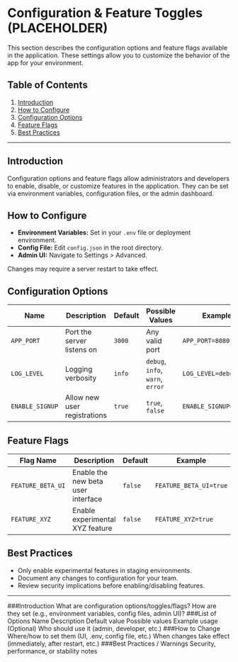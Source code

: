 # Configuration & Feature Toggles (PLACEHOLDER)

This section describes the configuration options and feature flags available in the application. These settings allow you to customize the behavior of the app for your environment.

## Table of Contents

1. [Introduction](#introduction)
2. [How to Configure](#how-to-configure)
3. [Configuration Options](#configuration-options)
4. [Feature Flags](#feature-flags)
5. [Best Practices](#best-practices)

---

## Introduction

Configuration options and feature flags allow administrators and developers to enable, disable, or customize features in the application. They can be set via environment variables, configuration files, or the admin dashboard.

## How to Configure

- **Environment Variables:** Set in your `.env` file or deployment environment.
- **Config File:** Edit `config.json` in the root directory.
- **Admin UI:** Navigate to Settings > Advanced.

Changes may require a server restart to take effect.

## Configuration Options

| Name                | Description                        | Default | Possible Values      | Example                |
|---------------------|------------------------------------|---------|---------------------|------------------------|
| `APP_PORT`          | Port the server listens on          | `3000`  | Any valid port      | `APP_PORT=8080`        |
| `LOG_LEVEL`         | Logging verbosity                   | `info`  | `debug`, `info`, `warn`, `error` | `LOG_LEVEL=debug`      |
| `ENABLE_SIGNUP`     | Allow new user registrations        | `true`  | `true`, `false`     | `ENABLE_SIGNUP=false`  |

## Feature Flags

| Flag Name           | Description                        | Default | Example             |
|---------------------|------------------------------------|---------|---------------------|
| `FEATURE_BETA_UI`   | Enable the new beta user interface | `false` | `FEATURE_BETA_UI=true` |
| `FEATURE_XYZ`       | Enable experimental XYZ feature    | `false` | `FEATURE_XYZ=true`  |

## Best Practices

- Only enable experimental features in staging environments.
- Document any changes to configuration for your team.
- Review security implications before enabling/disabling features.

---

###Introduction
What are configuration options/toggles/flags?
How are they set (e.g., environment variables, config files, admin UI)?
###List of Options
Name
Description
Default value
Possible values
Example usage
(Optional) Who should use it (admin, developer, etc.)
###How to Change
Where/how to set them (UI, .env, config file, etc.)
When changes take effect (immediately, after restart, etc.)
###Best Practices / Warnings
Security, performance, or stability notes
